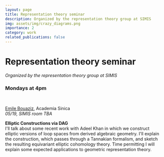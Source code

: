 ```yaml
---
layout: page
title: Representation theory seminar
description: Organized by the representation theory group at SIMIS
img: assets/img/crazy_diagrams.png
importance: 2
category: work
related_publications: false
---
```


# Representation theory seminar <br>
_Organized by the representation theory group at SIMIS_<br>
### Mondays at 4pm
&nbsp;
&nbsp;


[Emile Bouaziz](https://www.math.sinica.edu.tw/f59addca-1da6-47fd-9bb8-18d087da6088/pages/20), Academia Sinica <br>
 _05/19, SIMIS room TBA_

**Elliptic Constructions via DAG**<br>
I'll talk about some recent work with Adeel Khan in which we construct elliptic versions of loop spaces from derived algebraic geometry. I'll explain the construction, which passes through a Tannakian formalism, and sketch the resulting equivariant elliptic cohomology theory. Time permitting I will explain some expected applications to geometric representation theory.
